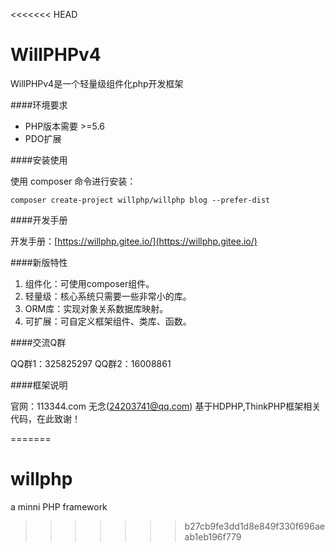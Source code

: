 <<<<<<< HEAD
# WillPHPv4

WillPHPv4是一个轻量级组件化php开发框架

####环境要求

- PHP版本需要 >=5.6
- PDO扩展

####安装使用

使用 composer 命令进行安装：

    composer create-project willphp/willphp blog --prefer-dist


####开发手册

开发手册：[https://willphp.gitee.io/](https://willphp.gitee.io/)

####新版特性

1. 组件化：可使用composer组件。
2. 轻量级：核心系统只需要一些非常小的库。
3. ORM库：实现对象关系数据库映射。
4. 可扩展：可自定义框架组件、类库、函数。

####交流Q群

 QQ群1：325825297  QQ群2：16008861

####框架说明

官网：113344.com 无念(24203741@qq.com) 基于HDPHP,ThinkPHP框架相关代码，在此致谢！

  

=======
# willphp
a minni PHP framework
>>>>>>> b27cb9fe3dd1d8e849f330f696aeab1eb196f779

